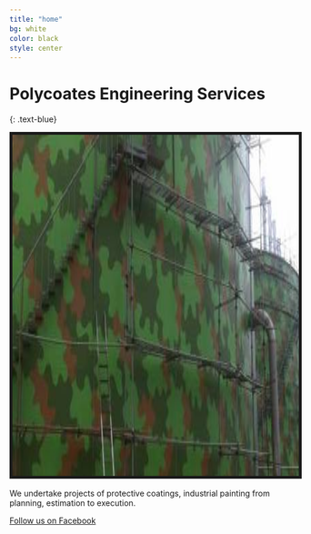 ```yaml
---
title: "home"
bg: white
color: black
style: center
---
```


# Polycoates Engineering Services
{: .text-blue}

<img src="img/site.jpg" alt="Image Placeholder" height="600" width="1000" border="5">

We undertake projects of protective coatings, industrial painting from planning, estimation to execution. 

<span id="facebooklink">
  <a href="{{ site.fb_link }}" class="bg-blue">
    Follow us on Facebook
  </a>
</span>

